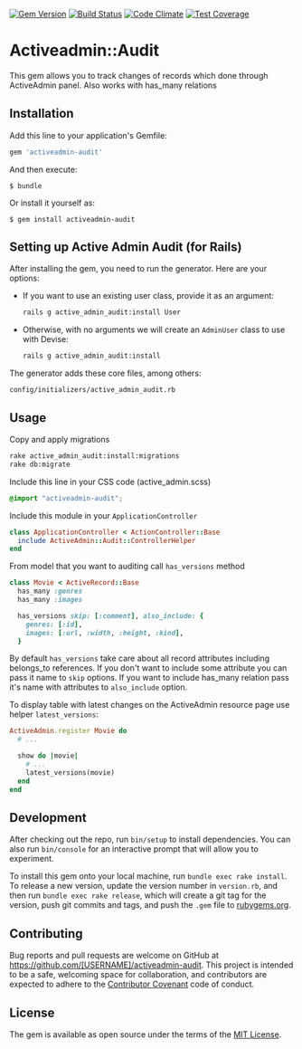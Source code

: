 [![Gem Version](https://badge.fury.io/rb/activeadmin-audit.svg)](https://badge.fury.io/rb/activeadmin-audit)
[![Build Status](https://travis-ci.org/holyketzer/activeadmin-audit.svg?branch=master)](https://travis-ci.org/holyketzer/activeadmin-audit)
[![Code Climate](https://codeclimate.com/github/holyketzer/activeadmin-audit/badges/gpa.svg)](https://codeclimate.com/github/holyketzer/activeadmin-audit)
[![Test Coverage](https://codeclimate.com/github/holyketzer/activeadmin-audit/badges/coverage.svg)](https://codeclimate.com/github/holyketzer/activeadmin-audit/coverage)

# Activeadmin::Audit

This gem allows you to track changes of records which done through ActiveAdmin panel. Also works with has_many relations

## Installation

Add this line to your application's Gemfile:

```ruby
gem 'activeadmin-audit'
```

And then execute:

    $ bundle

Or install it yourself as:

    $ gem install activeadmin-audit

## Setting up Active Admin Audit (for Rails)

After installing the gem, you need to run the generator. Here are your options:

- If you want to use an existing user class, provide it as an argument:
  ```sh
  rails g active_admin_audit:install User
  ```

- Otherwise, with no arguments we will create an `AdminUser` class to use with Devise:
  ```sh
  rails g active_admin_audit:install
  ```

The generator adds these core files, among others:

```
config/initializers/active_admin_audit.rb
```

## Usage

Copy and apply migrations

```bash
rake active_admin_audit:install:migrations
rake db:migrate
```

Include this line in your CSS code (active_admin.scss)

```scss
@import "activeadmin-audit";
```

Include this module in your `ApplicationController`

```ruby
class ApplicationController < ActionController::Base
  include ActiveAdmin::Audit::ControllerHelper
end
```

From model that you want to auditing call `has_versions` method

```ruby
class Movie < ActiveRecord::Base
  has_many :genres
  has_many :images

  has_versions skip: [:comment], also_include: {
    genres: [:id],
    images: [:url, :width, :height, :kind],
  }
```

By default `has_versions` take care about all record attributes including belongs_to references. If you don't want to include some attribute you can pass it name to `skip` options. If you want to include has_many relation pass it's name with attributes to  `also_include` option.

To display table with latest changes on the ActiveAdmin resource page use helper `latest_versions`:

```ruby
ActiveAdmin.register Movie do
  # ...

  show do |movie|
    # ...
    latest_versions(movie)
  end
end
```

## Development

After checking out the repo, run `bin/setup` to install dependencies. You can also run `bin/console` for an interactive prompt that will allow you to experiment.

To install this gem onto your local machine, run `bundle exec rake install`. To release a new version, update the version number in `version.rb`, and then run `bundle exec rake release`, which will create a git tag for the version, push git commits and tags, and push the `.gem` file to [rubygems.org](https://rubygems.org).

## Contributing

Bug reports and pull requests are welcome on GitHub at https://github.com/[USERNAME]/activeadmin-audit. This project is intended to be a safe, welcoming space for collaboration, and contributors are expected to adhere to the [Contributor Covenant](http://contributor-covenant.org) code of conduct.


## License

The gem is available as open source under the terms of the [MIT License](http://opensource.org/licenses/MIT).
